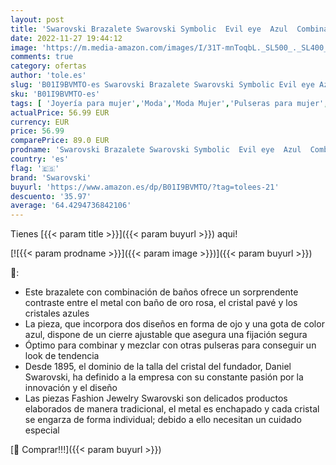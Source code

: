 ```yaml
---
layout: post
title: 'Swarovski Brazalete Swarovski Symbolic  Evil eye  Azul  Combinación de acabados metálicos'
date: 2022-11-27 19:44:12
image: 'https://m.media-amazon.com/images/I/31T-mnToqbL._SL500_._SL400_.jpg'
comments: true
category: ofertas
author: 'tole.es'
slug: 'B01I9BVMTO-es Swarovski Brazalete Swarovski Symbolic Evil eye Azul...'
sku: 'B01I9BVMTO-es'
tags: [ 'Joyería para mujer','Moda','Moda Mujer','Pulseras para mujer','swarovski','🇪🇸', ]
actualPrice: 56.99 EUR
currency: EUR
price: 56.99
comparePrice: 89.0 EUR
prodname: 'Swarovski Brazalete Swarovski Symbolic  Evil eye  Azul  Combinación de acabados metálicos'
country: 'es'
flag: '🇪🇸'
brand: 'Swarovski'
buyurl: 'https://www.amazon.es/dp/B01I9BVMTO/?tag=tolees-21'
descuento: '35.97'
average: '64.4294736842106'
---
```


Tienes [{{< param title >}}]({{< param buyurl >}}) aqui!

[![{{< param prodname >}}]({{< param image >}})]({{< param buyurl >}})

🔎:

- Este brazalete con combinación de baños ofrece un sorprendente contraste entre el metal con baño de oro rosa, el cristal pavé y los cristales azules
- La pieza, que incorpora dos diseños en forma de ojo y una gota de color azul, dispone de un cierre ajustable que asegura una fijación segura
- Óptimo para combinar y mezclar con otras pulseras para conseguir un look de tendencia
- Desde 1895, el dominio de la talla del cristal del fundador, Daniel Swarovski, ha definido a la empresa con su constante pasión por la innovación y el diseño
- Las piezas Fashion Jewelry Swarovski son delicados productos elaborados de manera tradicional, el metal es enchapado y cada cristal se engarza de forma individual; debido a ello necesitan un cuidado especial

[🛒 Comprar!!!]({{< param buyurl >}})
